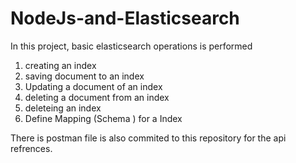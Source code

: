 # NodeJs-and-Elasticsearch

In this project, basic elasticsearch operations is performed
1. creating an index
2. saving document to an index
3. Updating a document of an index
4. deleting a document from an index
5. deleteing an index
6. Define Mapping (Schema ) for a Index 

There is postman file is also commited to this repository for the api refrences.
